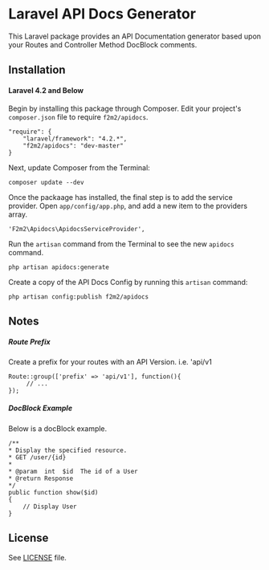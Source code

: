 
# Laravel API Docs Generator

This Laravel package provides an API Documentation generator based upon your Routes and Controller Method DocBlock comments.  

## Installation

#### Laravel 4.2 and Below

Begin by installing this package through Composer. Edit your project's `composer.json` file to require `f2m2/apidocs`.

    "require": {
        "laravel/framework": "4.2.*",
        "f2m2/apidocs": "dev-master"
    }

Next, update Composer from the Terminal:

    composer update --dev

Once the packaage has installed, the final step is to add the service provider. Open `app/config/app.php`, and add a new item to the providers array.

    'F2m2\Apidocs\ApidocsServiceProvider',

Run the `artisan` command from the Terminal to see the new `apidocs` command.

    php artisan apidocs:generate


Create a copy of the API Docs Config by running this `artisan` command:

    php artisan config:publish f2m2/apidocs


Notes
-------

##### Route Prefix

Create a prefix for your routes with an API Version.  i.e. 'api/v1

    Route::group(['prefix' => 'api/v1'], function(){
         // ...
    });

##### DocBlock Example
Below is a docBlock example.
    
    /**
    * Display the specified resource.
    * GET /user/{id}
    *
    * @param  int  $id  The id of a User
    * @return Response
    */
    public function show($id)
    {
        // Display User
    }

License
-------

See [LICENSE](LICENSE.md) file.


